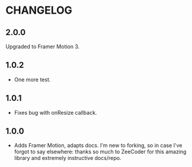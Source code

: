 # CHANGELOG

## 2.0.0

Upgraded to Framer Motion 3.

## 1.0.2

- One more test.

## 1.0.1

- Fixes bug with onResize callback.

## 1.0.0

- Adds Framer Motion, adapts docs. I'm new to forking, so in case I've forgot to say elsewhere: thanks so much to ZeeCoder for this amazing library and extremely instructive docs/repo.
